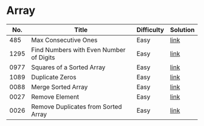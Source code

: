 # Array
|No.|Title|Difficulty|Solution|
|---|---|---|---|
|485|Max Consecutive Ones|Easy|[link](array/0485.md)|
|1295|Find Numbers with Even Number of Digits|Easy|[link](array/1295.md)|
|0977|Squares of a Sorted Array|Easy|[link](array/0977.md)|
|1089|Duplicate Zeros|Easy|[link](array/1089.md)|
|0088|Merge Sorted Array|Easy|[link](array/0088.md)|
|0027|Remove Element|Easy|[link](array/0027.md)|
|0026|Remove Duplicates from Sorted Array|Easy|[link](array/0026.md)|